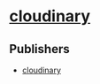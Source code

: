 # [cloudinary](https://pypi.org/project/cloudinary)



## Publishers
- [cloudinary](https://pypi.org/user/cloudinary)


